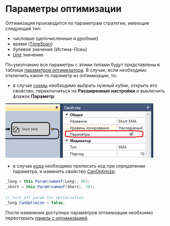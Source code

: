 # Параметры оптимизации

Оптимизация производится по параметрам стратегии, имеющие следующий тип:

- числовые (целочисленные и дробные)
- время ([TimeSpan](xref:System.TimeSpan))
- булевое значение (Истина-Ложь)
- [Unit](../../api/arithmetic_operations.md) значение

По-умолчанию все параметры с этими типами будут представлены в таблице [параметров оптимизатора](brute_force.md). В случае, если необходимо отключить какой-то параметр из оптимизации, то:

- в случае [схемы](../strategies/using_visual_designer.md) необходимо выбрать нужный кубик, открыть его свойство, переключиться на **Расширенные настройки** и выключить флажок **Параметр**:

![Designer Optimization 01](../../../images/designer_optimization_01.png)

- в случае [кода](../strategies/using_csharp.md) необходимо прописать код при определении параметра, и изменить свойство [CanOptimize](xref:StockSharp.Algo.Strategies.IStrategyParam.CanOptimize):

```cs
_long = this.Param(nameof(Long), 80);
_short = this.Param(nameof(Short), 20);
			
// turn off param for optimization
_long.CanOptimize = false;
```

После изменения доступных параметров оптимизации необхоимо переоткрыть [панель с оптимизацией](brute_force.md).